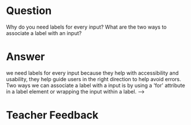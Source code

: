 # Question
Why do you need labels for every input? What are the two ways to associate a label with an input?

# Answer
<!-- We need lables for every input becauses lables help us make our forms accessible, two ways we can associate a label with a input is by using a 'for' attribute or wrapping it within a label. -->


we need labels for every input because they help with accessibility and usability, they help guide users in the right direction to help avoid errors. Two ways we can associate a label with a input is by using a 'for' attribute in a label element or wrapping the input within a label. -->
# Teacher Feedback